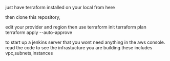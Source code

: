 
just have terraform installed on your local from here

then clone this repository,

edit your provider and region
then use terraform init
terraform plan
terraform apply --auto-approve 

to start up a jenkins server that you wont need anything in the aws console.
read the code to see the infrastucture you are building
these includes vpc,subnets,instances 
